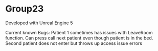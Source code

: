 # Group23

Developed with Unreal Engine 5

Current known Bugs:
Patient 1 sometimes has issues with LeaveRoom function. Can press call next patient even though patient is in the bed. Second patient does not enter but throws up access issue errors

